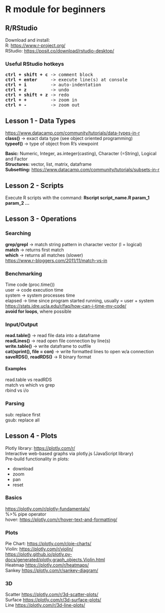 # R module for beginners

## R/RStudio
Download and install:  
R: https://www.r-project.org/  
RStudio: https://posit.co/download/rstudio-desktop/ 

### Useful RStudio hotkeys
<pre>
<b>ctrl + shift + c</b> -> comment block  
<b>ctrl + enter</b>     -> execute line(s) at console  
<b>ctrl + i</b>         -> auto-indentation  
<b>ctrl + z</b>         -> undo  
<b>ctrl + shift + z</b> -> redo  
<b>ctrl + +</b>         -> zoom in  
<b>ctrl + -</b>         -> zoom out
</pre>

## Lesson 1 - Data Types
https://www.datacamp.com/community/tutorials/data-types-in-r  
**class()** -> exact data type (see object oriented programming)  
**typeof()** -> type of object from R’s viewpoint

**Basic:** Numeric, Integer, as.integer(casting), Character (=String), Logical and Factor  
**Structures:** vector, list, matrix, dataframe  
**Subsetting:** https://www.datacamp.com/community/tutorials/subsets-in-r  

## Lesson 2 - Scripts
Execute R scripts with the command: **Rscript script_name.R param_1 param_2 ...**

## Lesson 3 - Operations
### Searching
**grep/grepl** -> match string pattern in character vector (l = logical)  
**match** -> returns first match  
**which** -> returns all matches (slower)  
https://www.r-bloggers.com/2011/11/match-vs-in

### Benchmarking
Time code (proc.time())  
user -> code execution time  
system -> system processes time  
elapsed -> time since program started running, usually = user + system  
https://stats.idre.ucla.edu/r/faq/how-can-i-time-my-code/  
**avoid for loops**, where possible

### Input/Output
**read.table()** -> read file data into a dataframe  
**readLines()** -> read open file connection by line(s)  
**write.table()** -> write dataframe to outfile  
**cat(sprint(), file = con)** -> write formatted lines to open w/a connection  
**saveRDS()**, **readRDS()** -> R binary format

#### Examples
read.table vs readRDS  
match vs which vs grep  
rbind vs i/o

### Parsing
sub: replace first  
gsub: replace all

## Lesson 4 - Plots
Plotly library: https://plotly.com/r/  
Interactive web-based graphs via plotly.js (JavaScript library)  
Pre-build functionality in plots: 
- download
- zoom
- pan
- reset

### Basics
https://plotly.com/r/plotly-fundamentals/  
%>% pipe operator  
hover: https://plotly.com/r/hover-text-and-formatting/

### Plots
Pie Chart: https://plotly.com/r/pie-charts/  
Violin: https://plotly.com/r/violin/  
https://plotly.github.io/plotly.py-docs/generated/plotly.graph_objects.Violin.html  
Heatmap https://plotly.com/r/heatmaps/  
Sankey https://plotly.com/r/sankey-diagram/

### 3D
Scatter https://plotly.com/r/3d-scatter-plots/  
Surface https://plotly.com/r/3d-surface-plots/  
Line https://plotly.com/r/3d-line-plots/
